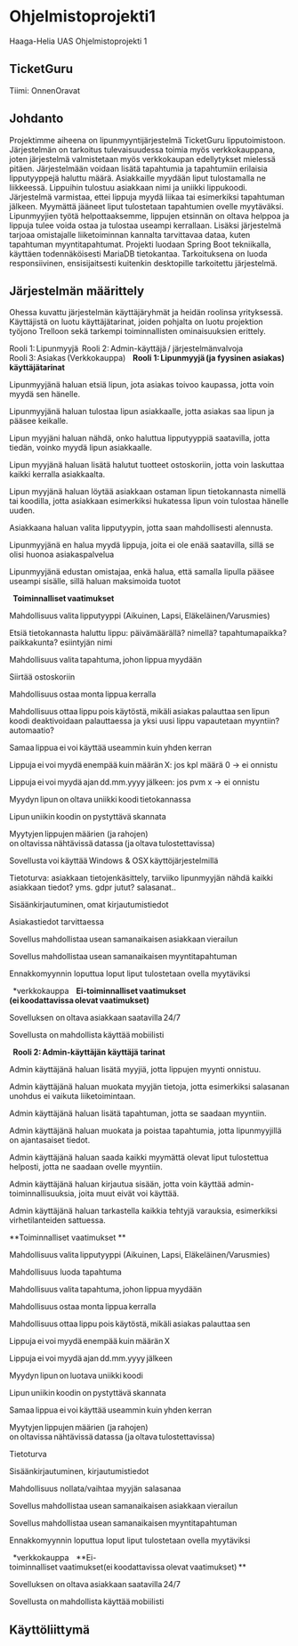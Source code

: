 # Ohjelmistoprojekti1
Haaga-Helia UAS Ohjelmistoprojekti 1 

## TicketGuru

Tiimi: OnnenOravat 

## Johdanto 

Projektimme aiheena on lipunmyyntijärjestelmä TicketGuru lipputoimistoon. Järjestelmän on tarkoitus tulevaisuudessa toimia myös verkkokauppana, joten järjestelmä valmistetaan myös verkkokaupan edellytykset mielessä pitäen. Järjestelmään voidaan lisätä tapahtumia ja tapahtumiin erilaisia lipputyyppejä haluttu määrä. Asiakkaille myydään liput tulostamalla ne liikkeessä. Lippuihin tulostuu asiakkaan nimi ja uniikki lippukoodi. Järjestelmä varmistaa, ettei lippuja myydä liikaa tai esimerkiksi tapahtuman jälkeen. Myymättä jääneet liput tulostetaan tapahtumien ovelle myytäväksi. Lipunmyyjien työtä helpottaaksemme, lippujen etsinnän on oltava helppoa ja lippuja tulee voida ostaa ja tulostaa useampi kerrallaan. Lisäksi järjestelmä tarjoaa omistajalle liiketoiminnan kannalta tarvittavaa dataa, kuten tapahtuman myyntitapahtumat. Projekti luodaan Spring Boot tekniikalla, käyttäen todennäköisesti MariaDB tietokantaa. Tarkoituksena on luoda responsiivinen, ensisijaitsesti kuitenkin desktopille tarkoitettu järjestelmä. 

## Järjestelmän määrittely 

Ohessa kuvattu järjestelmän käyttäjäryhmät ja heidän roolinsa yrityksessä. Käyttäjistä on luotu käyttäjätarinat, joiden pohjalta on luotu projektion työjono Trelloon sekä tarkempi toiminnallisten ominaisuuksien erittely. 

Rooli 1: Lipunmyyjä  
Rooli 2: Admin-käyttäjä / järjestelmänvalvoja 
Rooli 3: Asiakas (Verkkokauppa)  
  
**Rooli 1: Lipunmyyjä (ja fyysinen asiakas) käyttäjätarinat** 

Lipunmyyjänä haluan etsiä lipun, jota asiakas toivoo kaupassa, jotta voin myydä sen hänelle. 

Lipunmyyjänä haluan tulostaa lipun asiakkaalle, jotta asiakas saa lipun ja pääsee keikalle. 

Lipun myyjäni haluan nähdä, onko haluttua lipputyyppiä saatavilla, jotta tiedän, voinko myydä lipun asiakkaalle. 

Lipun myyjänä haluan lisätä halutut tuotteet ostoskoriin, jotta voin laskuttaa kaikki kerralla asiakkaalta. 

Lipun myyjänä haluan löytää asiakkaan ostaman lipun tietokannasta nimellä tai koodilla, jotta asiakkaan esimerkiksi hukatessa lipun voin tulostaa hänelle uuden. 

Asiakkaana haluan valita lipputyypin, jotta saan mahdollisesti alennusta. 

Lipunmyyjänä en halua myydä lippuja, joita ei ole enää saatavilla, sillä se olisi huonoa asiakaspalvelua 

Lipunmyyjänä edustan omistajaa, enkä halua, että samalla lipulla pääsee useampi sisälle, sillä haluan maksimoida tuotot 

 
  
**Toiminnalliset vaatimukset** 
  

Mahdollisuus valita lipputyyppi (Aikuinen, Lapsi, Eläkeläinen/Varusmies)  

Etsiä tietokannasta haluttu lippu: päivämäärällä? nimellä? tapahtumapaikka? paikkakunta? esiintyjän nimi 

Mahdollisuus valita tapahtuma, johon lippua myydään  

Siirtää ostoskoriin 

Mahdollisuus ostaa monta lippua kerralla  

Mahdollisuus ottaa lippu pois käytöstä, mikäli asiakas palauttaa sen lipun koodi deaktivoidaan palauttaessa ja yksi uusi lippu vapautetaan myyntiin? automaatio? 

Samaa lippua ei voi käyttää useammin kuin yhden kerran  

Lippuja ei voi myydä enempää kuin määrän X: jos kpl määrä 0 -> ei onnistu 

Lippuja ei voi myydä ajan dd.mm.yyyy jälkeen: jos pvm x -> ei onnistu 

Myydyn lipun on oltava uniikki koodi tietokannassa 

Lipun uniikin koodin on pystyttävä skannata  

Myytyjen lippujen määrien (ja rahojen) on oltavissa nähtävissä datassa (ja oltava tulostettavissa)  

Sovellusta voi käyttää Windows & OSX käyttöjärjestelmillä  

Tietoturva: asiakkaan tietojenkäsittely, tarviiko lipunmyyjän nähdä kaikki asiakkaan tiedot? yms. gdpr jutut? salasanat..  

Sisäänkirjautuminen, omat kirjautumistiedot   

Asiakastiedot tarvittaessa 

Sovellus mahdollistaa usean samanaikaisen asiakkaan vierailun  

Sovellus mahdollistaa usean samanaikaisen myyntitapahtuman  

Ennakkomyynnin loputtua loput liput tulostetaan ovella myytäviksi 

  
*verkkokauppa  
  
**Ei-toiminnalliset vaatimukset (ei koodattavissa olevat vaatimukset)**
  

Sovelluksen on oltava asiakkaan saatavilla 24/7  

Sovellusta on mahdollista käyttää mobiilisti  

  
**Rooli 2: Admin-käyttäjän käyttäjä tarinat** 

Admin käyttäjänä haluan lisätä myyjiä, jotta lippujen myynti onnistuu. 

Admin käyttäjänä haluan muokata myyjän tietoja, jotta esimerkiksi salasanan unohdus ei vaikuta liiketoimintaan.

Admin käyttäjänä haluan lisätä tapahtuman, jotta se saadaan myyntiin. 

Admin käyttäjänä haluan muokata ja poistaa tapahtumia, jotta lipunmyyjillä on ajantasaiset tiedot. 

Admin käyttäjänä haluan saada kaikki myymättä olevat liput tulostettua helposti, jotta ne saadaan ovelle myyntiin. 

Admin käyttäjänä haluan kirjautua sisään, jotta voin käyttää admin-toiminnallisuuksia, joita muut eivät voi käyttää.

Admin käyttäjänä haluan tarkastella kaikkia tehtyjä varauksia, esimerkiksi virhetilanteiden sattuessa.
 

**Toiminnalliset vaatimukset **
  

Mahdollisuus valita lipputyyppi (Aikuinen, Lapsi, Eläkeläinen/Varusmies)  

Mahdollisuus luoda tapahtuma 

Mahdollisuus valita tapahtuma, johon lippua myydään  

Mahdollisuus ostaa monta lippua kerralla  

Mahdollisuus ottaa lippu pois käytöstä, mikäli asiakas palauttaa sen  

Lippuja ei voi myydä enempää kuin määrän X  

Lippuja ei voi myydä ajan dd.mm.yyyy jälkeen  

Myydyn lipun on luotava uniikki koodi  

Lipun uniikin koodin on pystyttävä skannata  

Samaa lippua ei voi käyttää useammin kuin yhden kerran  

Myytyjen lippujen määrien (ja rahojen) on oltavissa nähtävissä datassa (ja oltava tulostettavissa)  

Tietoturva  

Sisäänkirjautuminen, kirjautumistiedot 

Mahdollisuus nollata/vaihtaa myyjän salasanaa   

Sovellus mahdollistaa usean samanaikaisen asiakkaan vierailun  

Sovellus mahdollistaa usean samanaikaisen myyntitapahtuman  

Ennakkomyynnin loputtua loput liput tulostetaan ovella myytäviksi 

 

  
*verkkokauppa  
  
**Ei-toiminnalliset vaatimukset(ei koodattavissa olevat vaatimukset) ** 
  

Sovelluksen on oltava asiakkaan saatavilla 24/7  

Sovellusta on mahdollista käyttää mobiilisti  

 

## Käyttöliittymä 

